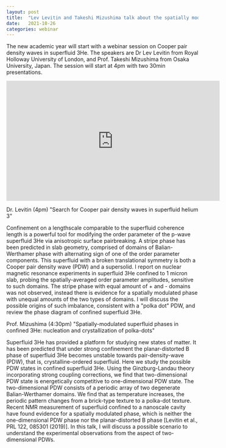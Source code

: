 ```yaml
---
layout: post
title:  "Lev Levitin and Takeshi Mizushima talk about the spatially modulated phases of 3He at 4pm (UK)"
date:   2021-10-26
categories: webinar
---
```


The new academic year will start with a webinar session on Cooper pair density waves in superfluid 3He. The speakers are Dr Lev Levitin 
from Royal Holloway University of London, and Prof. Takeshi Mizushima from Osaka University, Japan. The session will start at 4pm with two 30min presentations.

<iframe width="560" height="315" src="https://www.youtube.com/embed/m9ZPR3Em6qI" title="YouTube video player" frameborder="0" allow="accelerometer; autoplay; clipboard-write; encrypted-media; gyroscope; picture-in-picture" allowfullscreen></iframe>

 
 
  
Dr. Levitin (4pm)
"Search for Cooper pair density waves in superfluid helium 3"

Confinement on a lengthscale comparable to the superfluid coherence length is a powerful tool for modifying the order parameter of the p-wave superfluid 3He via anisotropic surface pairbreaking. A stripe phase has been predicted in slab geometry, comprised of domains of Balian-Werthamer phase with alternating sign of one of the order parameter components. This superfluid with a broken translational symmetry is both a Cooper pair density wave (PDW) and a supersolid. I report on nuclear magnetic resonance experiments in superfluid 3He confined to 1 micron slab, probing the spatially-averaged order parameter amplitudes, sensitive to such domains. The stripe phase with equal amount of + and - domains was not observed, instead there is evidence for a spatially modulated phase with unequal amounts of the two types of domains. I will discuss the possible origins of such imbalance, consistent with a "polka dot" PDW, and review the phase diagram of confined superfluid 3He.

Prof. Mizushima (4:30pm)
"Spatially-modulated superfluid phases in confined 3He: nucleation and crystallization of polka-dots"

Superfluid 3He has provided a platform for studying new states of matter. It has been predicted that under strong confinement the planar-distorted B phase of superfluid 3He becomes unstable towards pair-density-wave (PDW), that is, crystalline-ordered superfluid. Here we study the possible PDW states in confined superfluid 3He. Using the Ginzburg-Landau theory incorporating strong coupling corrections, we find that two-dimensional PDW state is energetically competitive to one-dimensional PDW state. The two-dimensional PDW consists of a periodic array of two degenerate Balian-Werthamer domains. We find that as temperature increases, the periodic pattern changes from a brick-type texture to a polka-dot texture. Recent NMR measurement of superfluid confined to a nanoscale cavity have found evidence for a spatially modulated phase, which is neither the one-dimensional PDW phase nor the planar-distorted B phase [Levitin et al., PRL 122, 085301 (2019)]. In this talk, I will discuss a possible scenario to understand the experimental observations from the aspect of two-dimensional PDWs.


